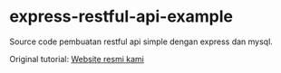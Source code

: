 # express-restful-api-example

Source code pembuatan restful api simple dengan express dan mysql.

Original tutorial: [Website resmi kami](https://maxrooted.com)
